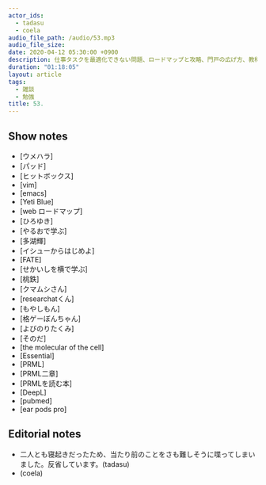 ```yaml
---
actor_ids:
  - tadasu
  - coela
audio_file_path: /audio/53.mp3
audio_file_size: 
date: 2020-04-12 05:30:00 +0900
description: 仕事タスクを最適化できない問題、ロードマップと攻略、門戸の広げ方、教科書の読み方とウェブ授業、DeepLの使用感について話しました。
duration: "01:18:05"
layout: article
tags:
  - 雑談
  - 勉強
title: 53. 
---
```


## Show notes
- [ウメハラ]
- [パッド]
- [ヒットボックス]
- [vim]
- [emacs]
- [Yeti Blue]
- [web ロードマップ]
- [ひろゆき]
- [やるおで学ぶ]
- [多湖輝]
- [イシューからはじめよ]
- [FATE]
- [せかいしを横で学ぶ]
- [桃鉄]
- [クマムシさん]
- [researchatくん]
- [もやしもん]
- [格ゲーぼんちゃん]
- [よびのりたくみ]
- [そのだ]
- [the molecular of the cell]
- [Essential]
- [PRML]
- [PRML二章]
- [PRMLを読む本]
- [DeepL]
- [pubmed]
- [ear pods pro]

## Editorial notes
- 二人とも寝起きだったため、当たり前のことをさも難しそうに喋ってしまいました。反省しています。(tadasu)
- (coela)
